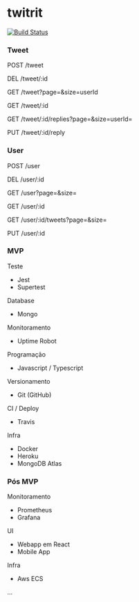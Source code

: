 # twitrit
[![Build Status](https://travis-ci.org/Alexsandro0203/twitrit.svg?branch=master)](https://travis-ci.org/Alexsandro0203/twitrit)


### Tweet

POST /tweet

DEL /tweet/:id

GET /tweet?page=&size=userId

GET /tweet/:id

GET /tweet/:id/replies?page=&size=userId=

PUT /tweet/:id/reply


### User

POST /user

DEL /user/:id

GET /user?page=&size=

GET /user/:id

GET /user/:id/tweets?page=&size=

PUT /user/:id

### MVP

Teste
- Jest
- Supertest

Database
- Mongo

Monitoramento
- Uptime Robot

Programação
- Javascript / Typescript

Versionamento
- Git (GitHub)

CI / Deploy
- Travis

Infra
- Docker
- Heroku
- MongoDB Atlas


### Pós MVP

Monitoramento
- Prometheus
- Grafana

UI
- Webapp em React
- Mobile App

Infra
- Aws ECS

...


